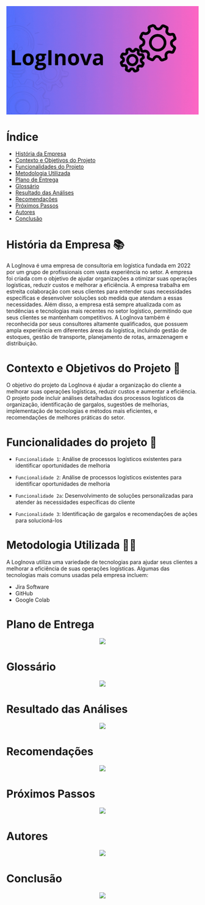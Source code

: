 ![logo](Imagens/LogInova.gif)

  
  # Índice 

* [História da Empresa](#História-da-Empresa-)
* [Contexto e Objetivos do Projeto](#Contexto-e-Objetivos-do-Projeto-)
* [Funcionalidades do Projeto](#Funcionalidades-do-Projeto-)
* [Metodologia Utilizada](#Metodologia-Utilizada-)
* [Plano de Entrega](#Plano-de-Entrega)
* [Glossário](#Glossário)
* [Resultado das Análises](#Resultado-das-Análises)
* [Recomendações](#Recomendações)
* [Próximos Passos](#Próximos-Passos)
* [Autores](#Autores)
* [Conclusão](#Conclusão)

# História da Empresa 📚
  A LogInova é uma empresa de consultoria em logística fundada em 2022 por um grupo de profissionais com vasta experiência no setor. A empresa foi criada com o objetivo de ajudar organizações a otimizar suas operações logísticas, reduzir custos e melhorar a eficiência.
A empresa trabalha em estreita colaboração com seus clientes para entender suas necessidades específicas e desenvolver soluções sob medida que atendam a essas necessidades. Além disso, a empresa está sempre atualizada com as tendências e tecnologias mais recentes no setor logístico, permitindo que seus clientes se mantenham competitivos.
A LogInova também é reconhecida por seus consultores altamente qualificados, que possuem ampla experiência em diferentes áreas da logística, incluindo gestão de estoques, gestão de transporte, planejamento de rotas, armazenagem e distribuição.
</p>

# Contexto e Objetivos do Projeto 🎯
  O objetivo do projeto da LogInova é ajudar a organização do cliente a melhorar suas operações logísticas, reduzir custos e aumentar a eficiência. O projeto pode incluir análises detalhadas dos processos logísticos da organização, identificação de gargalos, sugestões de melhorias, implementação de tecnologias e métodos mais eficientes, e recomendações de melhores práticas do setor.
</p>

#  Funcionalidades do projeto 🔨

 - `Funcionalidade 1`: Análise de processos logísticos existentes para identificar oportunidades de melhoria
    
 - `Funcionalidade 2`: Análise de processos logísticos existentes para identificar oportunidades de melhoria
    
 - `Funcionalidade 2a`: Desenvolvimento de soluções personalizadas para atender às necessidades específicas do cliente
    
 - `Funcionalidade 3`: Identificação de gargalos e recomendações de ações para solucioná-los
 </p>
  
# Metodologia Utilizada 👨‍💻
  A LogInova utiliza uma variedade de tecnologias para ajudar seus clientes a melhorar a eficiência de suas operações logísticas. Algumas das tecnologias mais comuns     usadas pela empresa incluem:
  - Jira Software
  - GitHub
  - Google Colab
</p>

# Plano de Entrega
<p align="center">
<img src="http://img.shields.io/static/v1?label=STATUS&message=EM%20DESENVOLVIMENTO&color=GREEN&style=for-the-badge"/>
</p>

# Glossário
<p align="center">
<img src="http://img.shields.io/static/v1?label=STATUS&message=EM%20DESENVOLVIMENTO&color=GREEN&style=for-the-badge"/>
</p>

# Resultado das Análises
<p align="center">
<img src="http://img.shields.io/static/v1?label=STATUS&message=EM%20DESENVOLVIMENTO&color=GREEN&style=for-the-badge"/>
</p>

# Recomendações
<p align="center">
<img src="http://img.shields.io/static/v1?label=STATUS&message=EM%20DESENVOLVIMENTO&color=GREEN&style=for-the-badge"/>
</p>

# Próximos Passos
<p align="center">
<img src="http://img.shields.io/static/v1?label=STATUS&message=EM%20DESENVOLVIMENTO&color=GREEN&style=for-the-badge"/>
</p>

# Autores
<p align="center">
<img src="http://img.shields.io/static/v1?label=STATUS&message=EM%20DESENVOLVIMENTO&color=GREEN&style=for-the-badge"/>
</p>

# Conclusão
<p align="center">
<img src="http://img.shields.io/static/v1?label=STATUS&message=EM%20DESENVOLVIMENTO&color=GREEN&style=for-the-badge"/>
</p>


